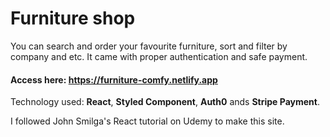 # Furniture shop

You can search and order your favourite furniture, sort and filter by company and etc. It came with proper authentication and safe payment.

#### Access here: https://furniture-comfy.netlify.app

Technology used: **React**, **Styled Component**, **Auth0** ands **Stripe Payment**.

I followed John Smilga's React tutorial on Udemy to make this site.
